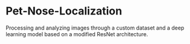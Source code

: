 # Pet-Nose-Localization
Processing and analyzing images through a custom dataset and a deep learning model based on a modified ResNet architecture.
